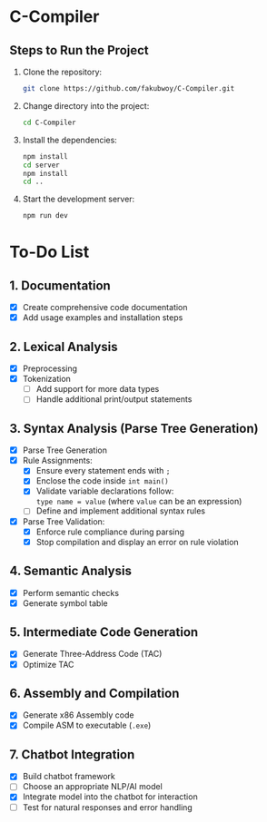 # C-Compiler

## Steps to Run the Project

1. Clone the repository:
   ```bash
   git clone https://github.com/fakubwoy/C-Compiler.git
   ```

2. Change directory into the project:
   ```bash
   cd C-Compiler
   ```

3. Install the dependencies:
   ```bash
   npm install
   cd server
   npm install
   cd ..
   ```

4. Start the development server:
   ```bash
   npm run dev
   ```

# **To-Do List**

## 1. Documentation  
- [x] Create comprehensive code documentation  
- [x] Add usage examples and installation steps  

## 2. Lexical Analysis  
- [x] Preprocessing  
- [x] Tokenization  
   - [ ] Add support for more data types  
   - [ ] Handle additional print/output statements  

## 3. Syntax Analysis (Parse Tree Generation)  
- [x] Parse Tree Generation  
- [x] Rule Assignments:  
   - [x] Ensure every statement ends with `;`  
   - [x] Enclose the code inside `int main()`  
   - [x] Validate variable declarations follow:  
     `type name = value` (where `value` can be an expression)  
   - [ ] Define and implement additional syntax rules  

- [x] Parse Tree Validation:  
   - [x] Enforce rule compliance during parsing  
   - [x] Stop compilation and display an error on rule violation  

## 4. Semantic Analysis  
- [x] Perform semantic checks  
- [x] Generate symbol table  

## 5. Intermediate Code Generation  
- [x] Generate Three-Address Code (TAC)  
- [x] Optimize TAC  

## 6. Assembly and Compilation  
- [x] Generate x86 Assembly code  
- [x] Compile ASM to executable (`.exe`)  

## 7. Chatbot Integration  
- [x] Build chatbot framework  
- [ ] Choose an appropriate NLP/AI model  
- [x] Integrate model into the chatbot for interaction  
- [ ] Test for natural responses and error handling  

